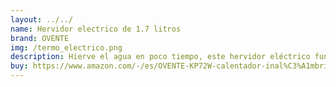 ```yaml
---
layout: ../../
name: Hervidor electrico de 1.7 litros
brand: OVENTE
img: /termo_electrico.png
description: Hierve el agua en poco tiempo, este hervidor eléctrico funciona en 1100 W (120 V) y hierve una olla completa de 0.45 galones (1.7 litros) de agua en minutos. Es un 50% más eficiente que los hervidores de estufa tradicionales, reduce tu uso diario de electricidad. 
buy: https://www.amazon.com/-/es/OVENTE-KP72W-calentador-inal%C3%A1mbrico-instant%C3%A1nea/dp/B00DEQDEZA/143-1989899-3836369?pd_rd_w=YJ2aS&content-id=amzn1.sym.2582a7f2-0a77-4d6a-9100-52c2d7ae3686&pf_rd_p=2582a7f2-0a77-4d6a-9100-52c2d7ae3686&pf_rd_r=9AAZECPZBSRTTDJNJ501&pd_rd_wg=0PoVj&pd_rd_r=f3c3ad1d-175f-4da6-8681-a60c5d4f408c&pd_rd_i=B00DEQDEZA&th=1
---
```

